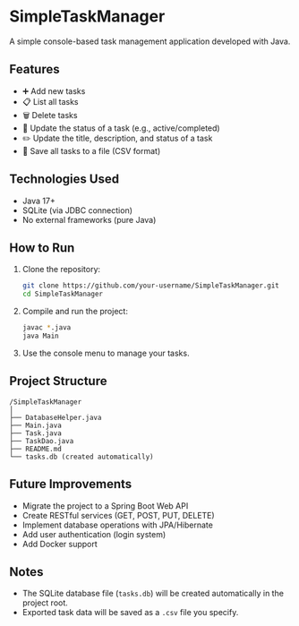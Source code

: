 # SimpleTaskManager

A simple console-based task management application developed with Java.

## Features
- ➕ Add new tasks
- 📋 List all tasks
- 🗑️ Delete tasks
- 🔄 Update the status of a task (e.g., active/completed)
- ✏️ Update the title, description, and status of a task
- 💾 Save all tasks to a file (CSV format)

## Technologies Used
- Java 17+
- SQLite (via JDBC connection)
- No external frameworks (pure Java)

## How to Run

1. Clone the repository:
   ```bash
   git clone https://github.com/your-username/SimpleTaskManager.git
   cd SimpleTaskManager
   ```
2. Compile and run the project:
   ```bash
   javac *.java
   java Main
   ```

3. Use the console menu to manage your tasks.

## Project Structure
```
/SimpleTaskManager
│
├── DatabaseHelper.java
├── Main.java
├── Task.java
├── TaskDao.java
├── README.md
└── tasks.db (created automatically)
```

## Future Improvements
- Migrate the project to a Spring Boot Web API
- Create RESTful services (GET, POST, PUT, DELETE)
- Implement database operations with JPA/Hibernate
- Add user authentication (login system)
- Add Docker support

## Notes
- The SQLite database file (`tasks.db`) will be created automatically in the project root.
- Exported task data will be saved as a `.csv` file you specify.

